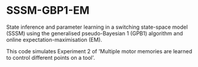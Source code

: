 # SSSM-GBP1-EM
State inference and parameter learning in a switching state-space model (SSSM) using the generalised pseudo-Bayesian 1 (GPB1) algorithm and online expectation-maximisation (EM).

This code simulates Experiment 2 of 'Multiple motor memories are learned to control different points on a tool'.
